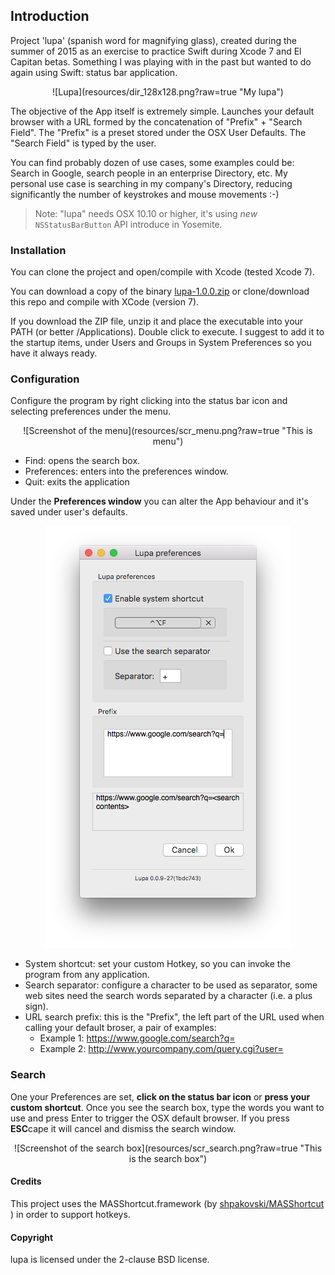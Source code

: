 ## Introduction

Project 'lupa' (spanish word for magnifying glass), created during the summer of 2015 as an exercise to practice Swift during Xcode 7 and El Capitan betas. Something I was playing with in the past but wanted to do again using Swift: status bar application.

<div align="center">
![Lupa](resources/dir_128x128.png?raw=true "My lupa")

<div align="left">

The objective of the App itself is extremely simple. Launches your default browser with a URL formed by the concatenation of "Prefix" + "Search Field". The "Prefix" is a preset stored under the OSX User Defaults. The "Search Field" is typed by the user. 

You can find probably dozen of use cases, some examples could be: Search in Google, search people in an enterprise Directory, etc. My personal use case is searching in my company's Directory, reducing significantly the number of keystrokes and mouse movements :-)


> Note: "lupa" needs OSX 10.10 or higher, it's using *new* `NSStatusBarButton` API introduce in Yosemite.


### Installation

You can clone the project and open/compile with Xcode (tested Xcode 7).

You can download a copy of the binary [lupa-1.0.0.zip](https://github.com/LuisPalacios/lupa/blob/master/download/lupa-1.0.0.zip) or clone/download this repo and compile with XCode (version 7). 

If you download the ZIP file, unzip it and place the executable into your PATH (or better /Applications). Double click to execute. I suggest to add it to the startup items, under Users and Groups in System Preferences so you have it always ready.


### Configuration 

Configure the program by right clicking into the status bar icon and selecting preferences under the menu.

<div align="center">
![Screenshot of the menu](resources/scr_menu.png?raw=true "This is menu")

<div align="left">

- Find: opens the search box.
- Preferences: enters into the preferences window.
- Quit: exits the application

Under the **Preferences window** you can alter the App behaviour and it's saved under user's defaults.


<div align="center">

![Screenshot of the preferences](resources/scr_preferences.png?raw=true "This is the preferences window")

<div align="left">

- System shortcut: set your custom Hotkey, so you can invoke the program from any application.
- Search separator: configure a character to be used as separator, some web sites need the search words separated by a character (i.e. a plus sign).
- URL search prefix: this is the "Prefix", the left part of the URL used when calling your default broser, a pair of examples:
   - Example 1: https://www.google.com/search?q=
   - Example 2: http://www.yourcompany.com/query.cgi?user=


### Search

One your Preferences are set, **click on the status bar icon** or **press your custom shortcut**. Once you see the search box, type the words you want to use and press Enter to trigger the OSX default browser. If you press **ESC**cape it will cancel and dismiss the search window. 

<div align="center">
![Screenshot of the search box](resources/scr_search.png?raw=true "This is the search box")
<div align="left">




#### Credits


This project uses the MASShortcut.framework (by [shpakovski/MASShortcut
](https://github.com/shpakovski/MASShortcut)) in order to support hotkeys.


#### Copyright

lupa is licensed under the 2-clause BSD license.
